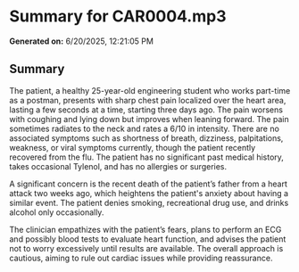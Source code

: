 # Summary for CAR0004.mp3

**Generated on:** 6/20/2025, 12:21:05 PM

## Summary

The patient, a healthy 25-year-old engineering student who works part-time as a postman, presents with sharp chest pain localized over the heart area, lasting a few seconds at a time, starting three days ago. The pain worsens with coughing and lying down but improves when leaning forward. The pain sometimes radiates to the neck and rates a 6/10 in intensity. There are no associated symptoms such as shortness of breath, dizziness, palpitations, weakness, or viral symptoms currently, though the patient recently recovered from the flu. The patient has no significant past medical history, takes occasional Tylenol, and has no allergies or surgeries.

A significant concern is the recent death of the patient’s father from a heart attack two weeks ago, which heightens the patient's anxiety about having a similar event. The patient denies smoking, recreational drug use, and drinks alcohol only occasionally.

The clinician empathizes with the patient’s fears, plans to perform an ECG and possibly blood tests to evaluate heart function, and advises the patient not to worry excessively until results are available. The overall approach is cautious, aiming to rule out cardiac issues while providing reassurance.